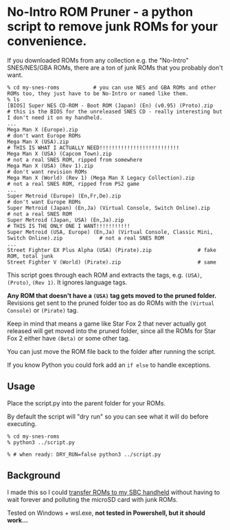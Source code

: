 # No-Intro ROM Pruner - a python script to remove junk ROMs for your convenience.

If you downloaded ROMs from any collection e.g. the "No-Intro" SNES/NES/GBA ROMs, there are a ton of junk ROMs that you probably don't want.

```
% cd my-snes-roms           # you can use NES and GBA ROMs and other ROMs too, they just have to be No-Intro or named like them.
% ls
[BIOS] Super NES CD-ROM - Boot ROM (Japan) (En) (v0.95) (Proto).zip         # this is the BIOS for the unreleased SNES CD - really interesting but I don't need it on my handheld.
...
Mega Man X (Europe).zip                                                     # don't want Europe ROMs
Mega Man X (USA).zip                                                        # THIS IS WHAT I ACTUALLY NEED!!!!!!!!!!!!!!!!!!!!!!!!!!
Mega Man X (USA) (Capcom Town).zip                                          # not a real SNES ROM, ripped from somewhere
Mega Man X (USA) (Rev 1).zip                                                # don't want revision ROMs
Mega Man X (World) (Rev 1) (Mega Man X Legacy Collection).zip               # not a real SNES ROM, ripped from PS2 game
...
Super Metroid (Europe) (En,Fr,De).zip                                                             # don't want Europe ROMs
Super Metroid (Japan) (En,Ja) (Virtual Console, Switch Online).zip                                # not a real SNES ROM
Super Metroid (Japan, USA) (En,Ja).zip                                                            # THIS IS THE ONLY ONE I WANT!!!!!!!!!!!
Super Metroid (USA, Europe) (En,Ja) (Virtual Console, Classic Mini, Switch Online).zip            # not a real SNES ROM
...
Street Fighter EX Plus Alpha (USA) (Pirate).zip               # fake ROM, total junk
Street Fighter V (World) (Pirate).zip                         # same
```

This script goes through each ROM and extracts the tags, e.g. `(USA)`, `(Proto)`, `(Rev 1)`. It ignores language tags.

**Any ROM that doesn't have a `(USA)` tag gets moved to the pruned folder.** Revisions get sent to the pruned folder too as do ROMs with the `(Virtual Console)` or `(Pirate)` tag.

Keep in mind that means a game like Star Fox 2 that never actually got released will get moved into the pruned folder, since all the ROMs for Star Fox 2 either have `(Beta)` or some other tag. 

You can just move the ROM file back to the folder after running the script. 

If you know Python you could fork add an `if else` to handle exceptions. 

## Usage

Place the script.py into the parent folder for your ROMs.

By default the script will "dry run" so you can see what it will do before executing. 

```
% cd my-snes-roms
% python3 ../script.py

% # when ready: DRY_RUN=false python3 ../script.py
```

## Background

I made this so I could [transfer ROMs to my SBC handheld](https://old.reddit.com/r/SBCGaming/) without having to wait forever and polluting the microSD card with junk ROMs.

Tested on Windows + wsl.exe, **not tested in Powershell, but it should work...**

